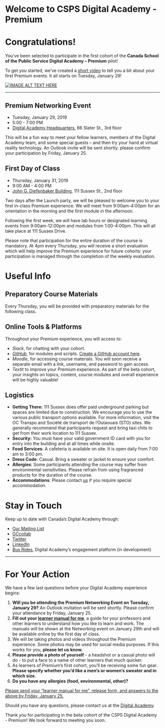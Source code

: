 # Welcome to CSPS Digital Academy - Premium
# Congratulations!

You’ve been selected to participate in the first cohort of the **Canada School of the Public Service Digital Academy – Premium** pilot!

To get you started, we’ve created a [short video](https://www.youtube.com/user/MySchoolMonEcole) to tell you a bit about your first Premium events. It all starts on Tuesday, January 29!

[![IMAGE ALT TEXT HERE](https://wiki.gccollab.ca/images/9/9b/BIL_Colour_-_EN_Top.png)](https://www.youtube.com/user/MySchoolMonEcole)

*************************

## Premium Networking Event
* Tuesday, January 29, 2019
* 5:00 - 7:00 PM
* [Digital Academy Headquarters](https://www.google.ca/maps/@45.4216695,-75.6942864,3a,75y,159.85h,95.12t/data=!3m7!1e1!3m5!1soLka23a3BM5HUHjLsFZ4hA!2e0!6s%2F%2Fgeo0.ggpht.com%2Fcbk%3Fpanoid%3DoLka23a3BM5HUHjLsFZ4hA%26output%3Dthumbnail%26cb_client%3Dmaps_sv.tactile.gps%26thumb%3D2%26w%3D203%26h%3D100%26yaw%3D259.15222%26pitch%3D0%26thumbfov%3D100!7i13312!8i6656), 66 Slater St., 3rd floor

This will be a fun way to meet your fellow learners, members of the Digital Academy team, and some special guests – and then try your hand at virtual reality technology. An Outlook invite will be sent shortly: please confirm your participation by Friday, January 25.

## First Day of Class
* Thursday, January 31, 2019
* 9:00 AM - 4:00 PM
* [John G. Diefenbaker Building](https://www.google.ca/maps/place/111+Sussex+Dr,+Ottawa,+ON/@45.4405741,-75.694697,3a,75y,213.47h,82.77t/data=!3m6!1e1!3m4!1sRipgGcRxFEzyNXYZom_hng!2e0!7i13312!8i6656!4m5!3m4!1s0x4cce04e7311278bd:0xe7e0273285ee6f32!8m2!3d45.4396305!4d-75.693755), 111 Sussex St., 2nd floor

Two days after the Launch party, we will be pleased to welcome you to your first in-class Premium experience. We will meet from 9:00am-4:00pm for an orientation in the morning and the first module in the afternoon.

Following the first week, we will have lab hours or designated learning events from 9:00am-12:00pm and modules from 1:00-4:00pm. This will all take place at 111 Sussex Drive.
 
Please note that participation for the entire duration of the course is mandatory. At 4pm every Thursday, you will receive a short evaluation which will help improve the Premium experience for future cohorts: your participation is managed through the completion of the weekly evaluation.

# Useful Info

## Preparatory Course Materials
Every Thursday, you will be provided with preparatory materials for the following class.

## Online Tools & Platforms

Throughout your Premium experience, you will access to:
- _Slack_, for chatting with your cohort.
- [_GitHub_](https://github.com), for modules and scripts. [Create a GitHub account here](https://github.com/).
- _Moodle_, for accessing course materials. You will soon receive a separate email with a link, username, and password to gain access.
- _Textit_ to improve your Premium experience. As part of the beta cohort, your insights on topics, content, course modules and overall experience will be highly valuable!

## Logistics

- **Getting There:** 111 Sussex does offer paid underground parking but spaces are limited due to construction. We encourage you to use the various public transport options available. For more information, visit the OC Transpo and  Société de transport de l’Outaouais (STO) sites. We generally recommend that participants request and bring taxi chits to get from their work location to 111 Sussex.
- **Security:** You must have your valid government ID card with you for entry into the building and at all times while onsite.
- **Food Services**: A cafeteria is available on site. It is open daily from 7:00 am to 3:00 pm.
- **Dress Code**: Casual. Bring a sweater or jacket to ensure your comfort.
- **Allergies**: Some participants attending the course may suffer from environmental sensitivities. Please refrain from using fragranced products for the duration of the course.
- **Accommodations**: Please contact [us](csps.premiumdigitalacademy-excelenceacademiquedunumerique.efpc@canada.ca) 
if you require special accommodation.

# Stay in Touch

Keep up to date with Canada’s Digital Academy through:
- [Our Mailing List](http://github.com)
- [GCcollab](https://gccollab.ca/groups/profile/1316691/endigital-academyfracadu00e9mie-du-numu00e9rique)
- [Twitter](https://twitter.com/DigiAcademyCAN)
- [LinkedIn](https://www.linkedin.com/company/csps-digiacademy-acadenum-efpc/)
- [Bus Rides](https://en.busrides-trajetsenbus.ca/), Digital Academy’s engagement platform (in development)

*************************

# For Your Action

We have a few last questions before your Digital Academy experience begins:
 
1. **Will you be attending the Premium Networking Event on Tuesday, January 29?** An Outlook invitation will be sent shortly. Please confirm your attendance by Friday, January 25.
2. **Fill out your [learner manual for me](https://github.com/ashlevans/CSPS-Digital-Academy-Premium/blob/master/Premium%20Learner%20Profile%20Template%20-%20Modèle%20de%20profil%20d'apprenant%20d'Excellence.docx)**, a guide for your professors and other learners to understand how you like to learn and work. The manuals will be shown at the Networking event on January 29th and will be available online by the first day of class.
3. We will be taking photos and videos throughout the Premium experience. Some photos may be used for social media purposes. If this works for you, **please let us know.**
4. **Please provide a photo of yourself** - a headshot or a casual photo will do - to put a face to a name of other learners that much quicker.
5. As learners of Premium’s first cohort, you’ll be receiving some fun gear. **Please specify whether you’d like a men’s or women’s sweater and in which size**.
6. **Do you have any allergies (food, environmental, other)?**

[Please send your “learner manual for me”, release form, and answers to the above by Friday, January 25.](csps.premiumdigitalacademy-excelenceacademiquedunumerique.efpc@canada.ca)

Should you have any questions, please contact us at the [Digital Academy](csps.premiumdigitalacademy-excelenceacademiquedunumerique.efpc@canada.ca).
 
Thank you for participating in the beta cohort of the CSPS Digital Academy - Premium! We look forward to meeting you soon.
